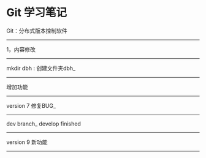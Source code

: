 # Git 学习笔记

Git：分布式版本控制软件

________________________

1，内容修改

_______________________________

mkdir dbh    : 创建文件夹dbh_

______________________________

增加功能

______________________________________

version 7 修复BUG_

_________________________________________

dev branch_ develop finished

_____________________________

version 9 新功能

____________________
